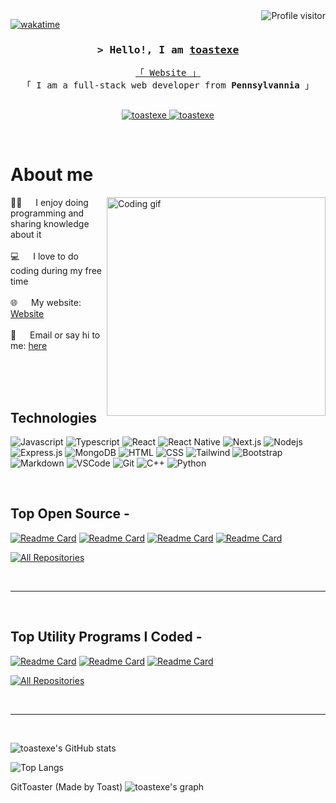 <!--
<h2 align="center">
  <img src="https://media.giphy.com/media/hvRJCLFzcasrR4ia7z/giphy.gif" width="28">
</h2>
-->

<!--
<p align="center">
  <a href="https://github.com/toastexe"><img src="https://readme-typing-svg.herokuapp.com/?lines=Self%20Taught%20Programmer;Front%20End%20Developer;1.5%2B%20years%20of%20coding%20experience;Always%20learning%20new%20things&center=true&width=380&height=45"></a>
</p>

 -->

<a href="https://komarev.com/ghpvc/?username=toastexe">
  <img align="right" src="https://komarev.com/ghpvc/?username=toastexe&label=Visitors&color=0e75b6&style=flat" alt="Profile visitor" />
</a>


[![wakatime](https://wakatime.com/badge/user/eebb3dd8-d9b2-40de-9b88-6fd6cac99dbc.svg)](https://wakatime.com/@eebb3dd8-d9b2-40de-9b88-6fd6cac99dbc)

<!-- Intro  -->
<h3 align="center">
        <samp>&gt; Hello!, I am
                <b><a target="_blank" href="https://justmetoastexe.vercel.app">toastexe</a></b>
        </samp>
</h3>


<p align="center"> 
  <samp>
    <a href="https://justmetoastexe.vercel.app">「 Website 」</a>
    <br>
    「 I am a full-stack web developer from <b>Pennsylvannia</b> 」
    <br>
    <br>
  </samp>
</p>

<p align="center">
 <a href="https://justmetoastexe.vercel.app" target="blank">
  <img src="https://img.shields.io/badge/Website-327574?style=for-the-badge&logo=medium&logoColor=white" alt="toastexe" />
 </a>
 <a href="https://linkedin.com/in/al-siam" target="_blank">
  <img src="https://img.shields.io/badge/YouTube-e30b3e?style=for-the-badge&logo=youtube&logoColor=white" alt="toastexe"/>
 </a>
 <!-- <a href="https://dev.to/toastexe" target="_blank">
  <img src="https://img.shields.io/badge/dev.to-0A0A0A?style=for-the-badge&logo=dev.to&logoColor=white" alt="toastexe" />
 </a> -->
 <!-- <a href="https://twitter.com/toastexe_dev" target="_blank">
  <img src="https://img.shields.io/badge/Twitter-1DA1F2?style=for-the-badge&logo=twitter&logoColor=white" />
 </a>
 <a href="https://instagram.com/toastexe_dev" target="_blank">
  <img src="https://img.shields.io/badge/Instagram-fe4164?style=for-the-badge&logo=instagram&logoColor=white" alt="toastexe" />
 </a> 
 <a href="https://facebook.com/toastexe.world" target="_blank">
  <img src="https://img.shields.io/badge/Facebook-20BEFF?&style=for-the-badge&logo=facebook&logoColor=white" alt="toastexe"  />
  </a>  -->
</p>
<br />

<!-- About Section -->
 # About me
 
<p>
 <img align="right" width="350" src="/assets/programmer.gif" alt="Coding gif" />
  
 👨‍💻 &emsp; I enjoy doing programming and sharing knowledge about it<br/><br/>
 💻 &emsp; I love to do coding during my free time<br/><br/>
 🌐 &emsp; My website: [Website](https://justmetoastexe.vercel.app/contact)<br/><br/>
 💬 &emsp; Email or say hi to me: [here](https://justmetoastexe.vercel.app/contact)

</p>

<br/>
<br/>
<br/>

## Technologies

![Javascript](https://img.shields.io/badge/Javascript-F0DB4F?style=for-the-badge&labelColor=black&logo=javascript&logoColor=F0DB4F)
![Typescript](https://img.shields.io/badge/Typescript-007acc?style=for-the-badge&labelColor=black&logo=typescript&logoColor=007acc)
![React](https://img.shields.io/badge/-React-61DBFB?style=for-the-badge&labelColor=black&logo=react&logoColor=61DBFB)
![React Native](https://img.shields.io/badge/React_Native-20232A?style=for-the-badge&logo=react&logoColor=61DAFB)
![Next.js](https://img.shields.io/badge/next.js-000000?style=for-the-badge&logo=nextdotjs&logoColor=white)
![Nodejs](https://img.shields.io/badge/Nodejs-3C873A?style=for-the-badge&labelColor=black&logo=node.js&logoColor=3C873A)
![Express.js](https://img.shields.io/badge/Express.js-000000?style=for-the-badge&logo=express&logoColor=white)
![MongoDB](https://img.shields.io/badge/MongoDB-4EA94B?style=for-the-badge&logo=mongodb&logoColor=white)
![HTML](https://img.shields.io/badge/HTML-E34F26?style=for-the-badge&logo=html5&logoColor=white)
![CSS](https://img.shields.io/badge/CSS-1572B6?style=for-the-badge&logo=css3&logoColor=white)
![Tailwind](https://img.shields.io/badge/Tailwind_CSS-092749?style=for-the-badge&logo=tailwindcss&logoColor=06B6D4&labelColor=000000)
![Bootstrap](https://img.shields.io/badge/Bootstrap-563D7C?style=for-the-badge&logo=bootstrap&logoColor=white)
![Markdown](https://img.shields.io/badge/Markdown-000000?style=for-the-badge&logo=markdown&logoColor=white)
![VSCode](https://img.shields.io/badge/Visual_Studio-0078d7?style=for-the-badge&logo=visual%20studio&logoColor=white)
![Git](https://img.shields.io/badge/Git-F05032?style=for-the-badge&logo=git&logoColor=white)
![C++](https://img.shields.io/badge/C++-%2300599C.svg?&style=for-the-badge&logo=c%2B%2B&logoColor=white)
![Python](https://img.shields.io/badge/Python-%2300599C.svg?&style=for-the-badge&logo=c%2B%2B&logoColor=white)

<br/>

## Top Open Source -
[![Readme Card](https://toastexeactivitystats.vercel.app/api/pin/?username=toastexe&repo=toastexeBot)](https://github.com/toastexe/toastexeBot)
[![Readme Card](https://toastexeactivitystats.vercel.app/api/pin/?username=toastexe&repo=Cup)](https://github.com/toastexe/Cup)
[![Readme Card](https://toastexeactivitystats.vercel.app/api/pin/?username=toastexe&repo=toastexeOS)](https://github.com/toastexe/toastexeOS)
[![Readme Card](https://toastexeactivitystats.vercel.app/api/pin/?username=toastexe&repo=toastexezhs)](https://github.com/toastexe/toastexezhs)

<p align="left">
  <a href="https://github.com/toastexe?tab=repositories" target="_blank"><img alt="All Repositories" title="All Repositories" src="https://img.shields.io/badge/-All%20Repos-2962FF?style=for-the-badge&logo=koding&logoColor=white"/></a>
</p>

<br/>
<hr/>
<br/>

## Top Utility Programs I Coded -
[![Readme Card](https://toastexeactivitystats.vercel.app/api/pin/?username=toastexe&repo=toastexeGraphTools)](https://github.com/toastexe/toastexeGraphTools)
[![Readme Card](https://toastexeactivitystats.vercel.app/api/pin/?username=toastexe&repo=toastexeActivityStats)](https://github.com/toastexe/toastexeActivityStats)
[![Readme Card](https://toastexeactivitystats.vercel.app/api/pin/?username=toastexe&repo=toastexezhs)](https://github.com/toastexe/toastexezhs)

<p align="left">
  <a href="https://github.com/toastexe?tab=repositories" target="_blank"><img alt="All Repositories" title="All Repositories" src="https://img.shields.io/badge/-All%20Repos-2962FF?style=for-the-badge&logo=koding&logoColor=white"/></a>
</p>

<br/>
<hr/>
<br/>

![toastexe's GitHub stats](https://toastexeactivitystats.vercel.app/api?username=toastexe&show_icons=true&theme=radical)

![Top Langs](https://toastexeactivitystats.vercel.app/api/top-langs/?username=toastexe&layout=donut-vertical)

GitToaster (Made by Toast)
![toastexe's graph](https://git-toaster-graphing.vercel.app/graph?username=toastexe&bg_color=3a88fe&color=004d65&line=263e0f&point=000000&area=true&hide_border=true)